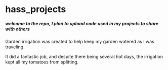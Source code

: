 # hass_projects

##### welcome to the repo, I plan to upload code used in my projects to share with others

Garden irrigation was created to help keep my garden watered as I was traveling. 

It did a fantastic job, and despite there being several hot days, the irrigation kept all my tomatoes from splitting.
